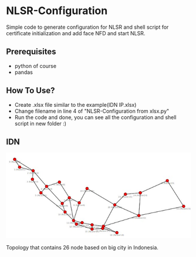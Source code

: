 # NLSR-Configuration
Simple code to generate configuration for NLSR and shell script for certificate initialization and add face NFD and start NLSR.
## Prerequisites
* python of course
* pandas
## How To Use?
* Create .xlsx file similar to the example(IDN IP.xlsx)
* Change filename in line 4 of "NLSR-Configuration from xlsx.py"
* Run the code and done, you can see all the configuration and shell script in new folder :)
## IDN
![alt text](https://github.com/aderama2711/NLSR-Configuration/blob/main/IDN.jpg)

Topology that contains 26 node based on big city in Indonesia. 
